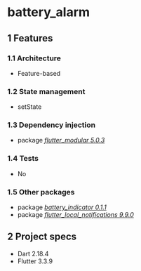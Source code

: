 # battery_alarm

## 1 Features
### 1.1 Architecture
- Feature-based
### 1.2 State management
- setState
### 1.3 Dependency injection
- package [<i>flutter_modular 5.0.3</i>](https://pub.dev/packages/flutter_modular) 
### 1.4 Tests
- No
### 1.5 Other packages
- package [<i>battery_indicator 0.1.1</i>](https://pub.dev/packages/battery_indicator)
- package [<i>flutter_local_notifications 9.9.0</i>](https://pub.dev/packages/flutter_local_notifications)

## 2 Project specs
- Dart 2.18.4
- Flutter 3.3.9
